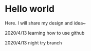 # Hello world
Here. I will share my design and idea~

2020/4/13 learning how to use github

2020/4/13 night try branch
